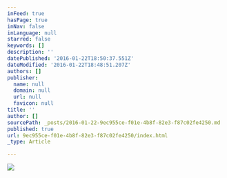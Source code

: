 ```yaml
---
inFeed: true
hasPage: true
inNav: false
inLanguage: null
starred: false
keywords: []
description: ''
datePublished: '2016-01-22T18:50:37.551Z'
dateModified: '2016-01-22T18:48:51.207Z'
authors: []
publisher:
  name: null
  domain: null
  url: null
  favicon: null
title: ''
author: []
sourcePath: _posts/2016-01-22-9ec955ce-f01e-4b8f-82e3-f87c02fe4250.md
published: true
url: 9ec955ce-f01e-4b8f-82e3-f87c02fe4250/index.html
_type: Article

---
```

![](https://the-grid-user-content.s3-us-west-2.amazonaws.com/03f4e832-a1bb-460c-b825-34a5f2760296.jpg)
